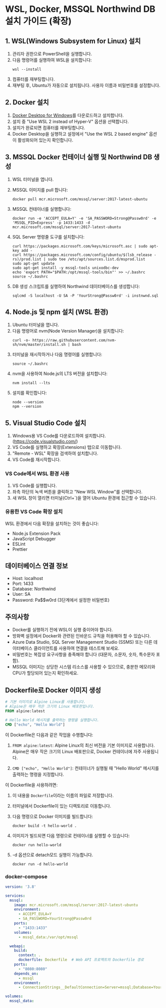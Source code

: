 # WSL, Docker, MSSQL Northwind DB 설치 가이드 (확장)

## 1. WSL(Windows Subsystem for Linux) 설치

1. 관리자 권한으로 PowerShell을 실행합니다.
2. 다음 명령어를 실행하여 WSL을 설치합니다:
   ```
   wsl --install
   ```
3. 컴퓨터를 재부팅합니다.
4. 재부팅 후, Ubuntu가 자동으로 설치됩니다. 사용자 이름과 비밀번호를 설정합니다.

## 2. Docker 설치

1. [Docker Desktop for Windows](https://www.docker.com/products/docker-desktop)를 다운로드하고 설치합니다.
2. 설치 중 "Use WSL 2 instead of Hyper-V" 옵션을 선택합니다.
3. 설치가 완료되면 컴퓨터를 재부팅합니다.
4. Docker Desktop을 실행하고 설정에서 "Use the WSL 2 based engine" 옵션이 활성화되어 있는지 확인합니다.

## 3. MSSQL Docker 컨테이너 실행 및 Northwind DB 생성

1. WSL 터미널을 엽니다.

2. MSSQL 이미지를 pull 합니다:
   ```
   docker pull mcr.microsoft.com/mssql/server:2017-latest-ubuntu
   ```

3. MSSQL 컨테이너를 실행합니다:
   ```
   docker run -e 'ACCEPT_EULA=Y' -e 'SA_PASSWORD=Strong@Passw0rd' -e 'MSSQL_PID=Express' -p 1433:1433 -d mcr.microsoft.com/mssql/server:2017-latest-ubuntu
   ```

4. SQL Server 명령줄 도구를 설치합니다:
   ```
   curl https://packages.microsoft.com/keys/microsoft.asc | sudo apt-key add -
   curl https://packages.microsoft.com/config/ubuntu/$(lsb_release -rs)/prod.list | sudo tee /etc/apt/sources.list.d/msprod.list
   sudo apt-get update
   sudo apt-get install -y mssql-tools unixodbc-dev
   echo 'export PATH="$PATH:/opt/mssql-tools/bin"' >> ~/.bashrc
   source ~/.bashrc
   ```

5. DB 생성 스크립트를 실행하여 Northwind 데이터베이스를 생성합니다:
   ```
   sqlcmd -S localhost -U SA -P 'YourStrong@Passw0rd' -i instnwnd.sql
   ```

## 4. Node.js 및 npm 설치 (WSL 환경)

1. Ubuntu 터미널을 엽니다.
2. 다음 명령어로 nvm(Node Version Manager)을 설치합니다:
   ```
   curl -o- https://raw.githubusercontent.com/nvm-sh/nvm/master/install.sh | bash
   ```
3. 터미널을 재시작하거나 다음 명령어를 실행합니다:
   ```
   source ~/.bashrc
   ```
4. nvm을 사용하여 Node.js의 LTS 버전을 설치합니다:
   ```
   nvm install --lts
   ```
5. 설치를 확인합니다:
   ```
   node --version
   npm --version
   ```

## 5. Visual Studio Code 설치

1. Windows용 VS Code를 다운로드하여 설치합니다. (https://code.visualstudio.com/)
2. VS Code를 실행하고 확장(Extensions) 탭으로 이동합니다.
3. "Remote - WSL" 확장을 검색하여 설치합니다.
4. VS Code를 재시작합니다.

### VS Code에서 WSL 환경 사용

1. VS Code를 실행합니다.
2. 좌측 하단의 녹색 버튼을 클릭하고 "New WSL Window"를 선택합니다.
3. 새 WSL 창이 열리면 터미널(Ctrl+`)을 열어 Ubuntu 환경에 접근할 수 있습니다.

### 유용한 VS Code 확장 설치

WSL 환경에서 다음 확장을 설치하는 것이 좋습니다:
- Node.js Extension Pack
- JavaScript Debugger
- ESLint
- Prettier

## 데이터베이스 연결 정보

- Host: localhost
- Port: 1433
- Database: Northwind
- User: SA
- Password: Pa$$w0rd (3단계에서 설정한 비밀번호)

## 주의사항

- Docker를 실행하기 전에 WSL이 실행 중이어야 합니다.
- 방화벽 설정에서 Docker와 관련된 인바운드 규칙을 허용해야 할 수 있습니다.
- Azure Data Studio, SQL Server Management Studio (SSMS) 또는 다른 데이터베이스 클라이언트를 사용하여 연결을 테스트해 보세요.
- 비밀번호는 복잡성 요구사항을 충족해야 합니다 (대문자, 소문자, 숫자, 특수문자 포함).
- MSSQL 이미지는 상당한 시스템 리소스를 사용할 수 있으므로, 충분한 메모리와 CPU가 할당되어 있는지 확인하세요.


## Dockerfile로 Docker 이미지 생성

```dockerfile
# 기본 이미지로 Alpine Linux를 사용합니다. 
# Alpine은 매우 작은 크기의 Linux 배포판입니다.
FROM alpine:latest

# Hello World 메시지를 출력하는 명령을 실행합니다.
CMD ["echo", "Hello World"]

```

이 Dockerfile은 다음과 같은 작업을 수행합니다:

1. `FROM alpine:latest`: Alpine Linux의 최신 버전을 기본 이미지로 사용합니다. Alpine은 매우 작은 크기의 Linux 배포판으로, Docker 컨테이너에 자주 사용됩니다.

2. `CMD ["echo", "Hello World"]`: 컨테이너가 실행될 때 "Hello World" 메시지를 출력하는 명령을 지정합니다.

이 Dockerfile을 사용하려면:

1. 이 내용을 `Dockerfile`이라는 이름의 파일로 저장합니다.

2. 터미널에서 Dockerfile이 있는 디렉토리로 이동합니다.

3. 다음 명령으로 Docker 이미지를 빌드합니다:
   ```
   docker build -t hello-world .
   ```

4. 이미지가 빌드되면 다음 명령으로 컨테이너를 실행할 수 있습니다:
   ```
   docker run hello-world
   ```
5. -d 옵션으로 detach모드 실행이 가능합니다.
   ```
   docker run -d hello-world
   ```
   
### docker-compose
```docker-compose.yaml
version: '3.8'

services:
  mssql:
    image: mcr.microsoft.com/mssql/server:2017-latest-ubuntu
    environment:
      - ACCEPT_EULA=Y
      - SA_PASSWORD=YourStrong@Passw0rd
    ports:
      - "1433:1433"
    volumes:
      - mssql_data:/var/opt/mssql

  webapi:
    build:
      context: .
      dockerfile: Dockerfile  # Web API 프로젝트의 Dockerfile 경로
    ports:
      - "8080:8080"
    depends_on:
      - mssql
    environment:
      - ConnectionStrings__DefaultConnection=Server=mssql;Database=YourDatabaseName;User=sa;Password=YourStrong@Passw0rd;

volumes:
  mssql_data:

  ```

